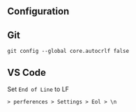 ## Configuration

## Git

```
git config --global core.autocrlf false
```

## VS Code

Set `End of Line` to LF

```text
> perferences > Settings > Eol > \n
```
